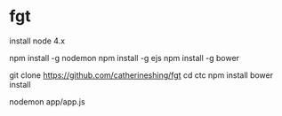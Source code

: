 # fgt

install node 4.x

npm install -g nodemon
npm install -g ejs
npm install -g bower

git clone https://github.com/catherineshing/fgt
cd ctc
npm install
bower install

nodemon app/app.js
